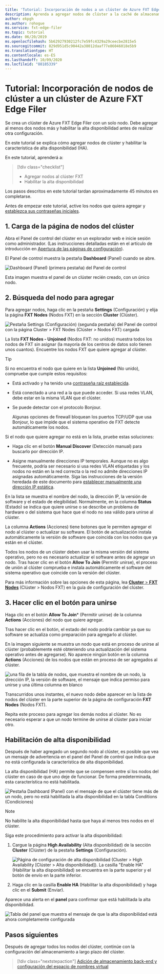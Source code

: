 ```yaml
---
title: 'Tutorial: Incorporación de nodos a un clúster de Azure FXT Edge Filer'
description: Aprenda a agregar nodos de clúster a la caché de almacenamiento de Azure FXT Edge Storage y habilitar la característica de alta disponibilidad (HA).
author: ekpgh
ms.author: rohogue
ms.service: fxt-edge-filer
ms.topic: tutorial
ms.date: 06/20/2019
ms.openlocfilehash: 5b62927930212fc7e59fc4329a29ceecbe2815e5
ms.sourcegitcommit: 829d951d5c90442a38012daaf77e86046018e5b9
ms.translationtype: HT
ms.contentlocale: es-ES
ms.lasthandoff: 10/09/2020
ms.locfileid: "88185339"
---
```

# <a name="tutorial-add-cluster-nodes-to-an-azure-fxt-edge-filer-cluster"></a>Tutorial: Incorporación de nodos de clúster a un clúster de Azure FXT Edge Filer

Se crea un clúster de Azure FXT Edge Filer con un solo nodo. Debe agregar al menos dos nodos más y habilitar la alta disponibilidad antes de realizar otra configuración. 

En este tutorial se explica cómo agregar nodos de clúster y habilitar la característica de alta disponibilidad (HA). 

En este tutorial, aprenderá a: 

> [!div class="checklist"]
> * Agregar nodos al clúster FXT
> * Habilitar la alta disponibilidad

Los pasos descritos en este tutorial tardan aproximadamente 45 minutos en completarse.

Antes de empezar este tutorial, active los nodos que quiera agregar y [establezca sus contraseñas iniciales](fxt-node-password.md). 

## <a name="1-load-the-cluster-nodes-page"></a>1. Carga de la página de nodos del clúster

Abra el Panel de control del clúster en un explorador web e inicie sesión como administrador. (Las instrucciones detalladas están en el artículo de introducción en [Apertura de las páginas de configuración](fxt-cluster-create.md#open-the-settings-pages)).

El Panel de control muestra la pestaña **Dashboard** (Panel) cuando se abre. 

![Dashboard (Panel) (primera pestaña) del Panel de control](media/fxt-cluster-config/dashboard-1-node.png)

Esta imagen muestra el panel de un clúster recién creado, con un único nodo.

## <a name="2-locate-the-node-to-add"></a>2. Búsqueda del nodo para agregar

Para agregar nodos, haga clic en la pestaña **Settings** (Configuración) y elija la página **FXT Nodes** (Nodos FXT) en la sección **Cluster** (Clúster).

![Pestaña Settings (Configuración) (segunda pestaña) del Panel de control con la página Cluster > FXT Nodes (Clúster > Nodos FXT) cargada](media/fxt-cluster-config/settings-fxt-nodes.png)

La lista **FXT Nodes - Unjoined** (Nodos FXT: no unidos) muestra todos los nodos de FXT sin asignar (la mayoría de los centros de datos solo tienen unos cuantos). Encuentre los nodos FXT que quiere agregar al clúster.

> [!Tip] 
> Si no encuentra el nodo que quiere en la lista **Unjoined** (No unido), compruebe que cumple estos requisitos:
> 
> * Está activado y ha tenido una [contraseña raíz establecida](fxt-node-password.md).
> * Está conectado a una red a la que puede acceder. Si usa redes VLAN, debe estar en la misma VLAN que el clúster.
> * Se puede detectar con el protocolo Bonjour. 
>
>   Algunas opciones de firewall bloquean los puertos TCP/UDP que usa Bonjour, lo que impide que el sistema operativo de FXT detecte automáticamente los nodos.
> 
> Si el nodo que quiere agregar no está en la lista, pruebe estas soluciones: 
> 
> * Haga clic en el botón **Manual Discover** (Detección manual) para buscarlo por dirección IP.
> 
> * Asigne manualmente direcciones IP temporales. Aunque no es algo frecuente, podría ser necesario si usa redes VLAN etiquetadas y los nodos no están en la red correcta o la red no admite direcciones IP asignadas automáticamente. Siga las instrucciones de la versión heredada de este documento para [establecer manualmente una dirección IP estática](https://azure.github.io/Avere/legacy/create_cluster/4_8/html/static_ip.html).

En la lista se muestra el nombre del nodo, la dirección IP, la versión de software y el estado de elegibilidad. Normalmente, en la columna **Status** (Estado) se indica que quiere unirse o se describe un problema de hardware o del sistema que hace que el nodo no sea válido para unirse al clúster.

La columna **Actions** (Acciones) tiene botones que le permiten agregar el nodo al clúster o actualizar su software. El botón de actualización instala automáticamente la versión de software que coincida con los nodos que ya están en el clúster.

Todos los nodos de un clúster deben usar la misma versión del sistema operativo, pero no es necesario actualizar el software antes de agregar un nodo. Tras hacer clic en el botón **Allow To Join** (Permitir unirse), el proceso de unión al clúster comprueba e instala automáticamente el software del sistema operativo que coincide con la versión del clúster.

Para más información sobre las opciones de esta página, lea [**Cluster** > **FXT Nodes**](https://azure.github.io/Avere/legacy/ops_guide/4_7/html/gui_fxt_nodes.html) (Clúster > Nodos FXT) en la guía de configuración del clúster.

## <a name="3-click-the-allow-to-join-button"></a>3. Hacer clic en el botón para unirse 

Haga clic en el botón **Allow To Join*** (Permitir unirse) de la columna **Actions** (Acciones) del nodo que quiere agregar.

Tras hacer clic en el botón, el estado del nodo podría cambiar ya que su software se actualiza como preparación para agregarlo al clúster. 

En la imagen siguiente se muestra un nodo que está en proceso de unirse al clúster (probablemente esté obteniendo una actualización del sistema operativo antes de agregarse). No aparece ningún botón en la columna **Actions** (Acciones) de los nodos que están en proceso de ser agregados al clúster.

![una fila de la tabla de nodos, que muestra el nombre de un nodo, la dirección IP, la versión de software, el mensaje que indica permiso para unirse y una última columna en blanco](media/fxt-cluster-config/node-join-in-process.png)

Transcurridos unos instantes, el nuevo nodo debe aparecer en la lista de nodos del clúster en la parte superior de la página de configuración **FXT Nodes** (Nodos FXT). 

Repita este proceso para agregar los demás nodos al clúster. No es necesario esperar a que un nodo termine de unirse al clúster para iniciar otro.

## <a name="enable-high-availability"></a>Habilitación de alta disponibilidad

Después de haber agregado un segundo nodo al clúster, es posible que vea un mensaje de advertencia en el panel del Panel de control que indica que no está configurada la característica de alta disponibilidad. 

La alta disponibilidad (HA) permite que se compensen entre sí los nodos del clúster en caso de que uno deje de funcionar. De forma predeterminada, esta característica no está habilitada.

![Pestaña Dashboard (Panel) con el mensaje de que el clúster tiene más de un nodo, pero no está habilitada la alta disponibilidad en la tabla Conditions (Condiciones)](media/fxt-cluster-config/no-ha-2-nodes.png)

> [!Note] 
> No habilite la alta disponibilidad hasta que haya al menos tres nodos en el clúster.

Siga este procedimiento para activar la alta disponibilidad: 

1. Cargue la página **High Availability** (Alta disponibilidad) de la sección **Cluster** (Clúster) de la pestaña **Settings** (Configuración).

   ![Página de configuración de alta disponibilidad (Cluster > High Availability [Clúster > Alta disponibilidad]). La casilla "Enable HA" (Habilitar la alta disponibilidad) se encuentra en la parte superior y el botón de envío en la parte inferior.](media/fxt-cluster-config/enable-ha.png)

2. Haga clic en la casilla **Enable HA** (Habilitar la alta disponibilidad) y haga clic en el **Submit** (Enviar). 

Aparece una alerta en el **panel** para confirmar que está habilitada la alta disponibilidad.

![Tabla del panel que muestra el mensaje de que la alta disponibilidad está ahora completamente configurada](media/fxt-cluster-config/ha-configured-alert.png)


## <a name="next-steps"></a>Pasos siguientes

Después de agregar todos los nodos del clúster, continúe con la configuración del almacenamiento a largo plazo del clúster.

> [!div class="nextstepaction"]
> [Adición de almacenamiento back-end y configuración del espacio de nombres virtual](fxt-add-storage.md)